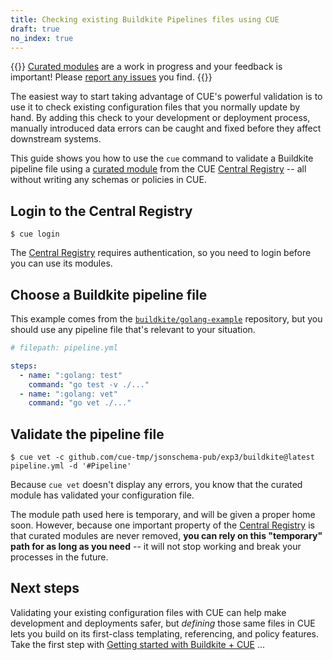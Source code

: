 ```yaml
---
title: Checking existing Buildkite Pipelines files using CUE
draft: true
no_index: true
---
```


{{<info>}}
[Curated modules]({{<relref"curated-modules-faq">}})
are a work in progress and your feedback is important!
Please [report any issues]({{<report-issue-url>}}) you find.
{{</info>}}

The easiest way to start taking advantage of CUE's powerful validation is to
use it to check existing configuration files that you normally update by hand.
By adding this check to your development or deployment process, manually
introduced data errors can be caught and fixed before they affect downstream
systems.

This guide shows you how to use the `cue` command to validate a Buildkite
pipeline file using a
[curated module](https://cuelang.org/docs/draft/cldd/curated-modules-faq/) from the
CUE [Central Registry](https://registry.cue.works) -- all without writing any
schemas or policies in CUE.

## Login to the Central Registry

```text { title="TERMINAL" type="terminal" codeToCopy="Y3VlIGxvZ2lu" }
$ cue login
```
The
[Central Registry](https://registry.cue.works)
requires authentication, so you need to login before you can use its modules.

## Choose a Buildkite pipeline file

This example comes from the
[`buildkite/golang-example`](https://github.com/buildkite/golang-example)
repository, but you should use any pipeline file that's relevant to your
situation.

```yml { title="pipeline.yml" codeToCopy="c3RlcHM6CiAgLSBuYW1lOiAiOmdvbGFuZzogdGVzdCIKICAgIGNvbW1hbmQ6ICJnbyB0ZXN0IC12IC4vLi4uIgogIC0gbmFtZTogIjpnb2xhbmc6IHZldCIKICAgIGNvbW1hbmQ6ICJnbyB2ZXQgLi8uLi4iCg==" }
# filepath: pipeline.yml

steps:
  - name: ":golang: test"
    command: "go test -v ./..."
  - name: ":golang: vet"
    command: "go vet ./..."
```

## Validate the pipeline file

```text { title="TERMINAL" type="terminal" codeToCopy="Y3VlIHZldCAtYyBnaXRodWIuY29tL2N1ZS10bXAvanNvbnNjaGVtYS1wdWIvZXhwMy9idWlsZGtpdGVAbGF0ZXN0IHBpcGVsaW5lLnltbCAtZCAnI1BpcGVsaW5lJw==" }
$ cue vet -c github.com/cue-tmp/jsonschema-pub/exp3/buildkite@latest pipeline.yml -d '#Pipeline'
```

Because `cue vet` doesn't display any errors,
you know that the curated module has validated your configuration file.

The module path used here is temporary, and will be given a proper home soon.
However, because one important property of the
[Central Registry](https://registry.cue.works) is that curated modules are
never removed, **you can rely on this "temporary" path for as long as you
need** -- it will not stop working and break your processes in the future.

## Next steps

Validating your existing configuration files with CUE can help make development
and deployments safer, but *defining* those same files in CUE lets you build on
its first-class templating, referencing, and policy features. Take the first
step with
[Getting started with Buildkite + CUE]({{<relref"getting-started-with-buildkite-cue">}})
...
